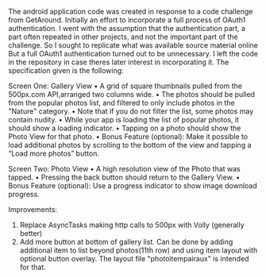 The android application code was created in response to a code challenge from GetAround.
Initially an effort to incorporate a full process of OAuth1 authentication. I went with
the assumption that the authentication part, a part often repeated in other projects, and not the important
part of the challenge. So I sought to replicate what was available source material online
But a full OAuth1 authentication turned out to be unnecessary. I left the code in the repository
in case theres later interest in incorporating it.
The specification given is the following:

Screen One: Gallery View
• A grid of square thumbnails pulled from the 500px.com API,arranged two columns wide.
• The photos should be pulled from the popular photos list, and filtered to only include photos in the "Nature" category.
• Note that if you do not filter the list, some photos may contain nudity.
• While your app is loading the list of popular photos, it should show a loading indicator.
• Tapping on a photo should show the Photo View for that photo.
• Bonus Feature (optional): Make it possible to load additional
photos by scrolling to the bottom of the view and tapping a “Load more photos” button.

Screen Two: Photo View
• A high resolution view of the Photo that was tapped.
• Pressing the back button should return to the Gallery View.
• Bonus Feature (optional): Use a progress indicator to show
image download progress.

Improvements:
  1. Replace AsyncTasks making http calls to 500px with Volly (generally better)
  2. Add more button at bottom of gallery list.  Can be done by adding
  additional item to list beyond photos(11th row) and using item layout
  with optional button overlay. The layout file "photoitempairaux" is intended for that.
